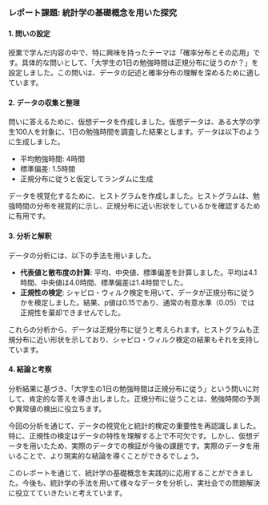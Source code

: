 ### レポート課題: 統計学の基礎概念を用いた探究

#### 1. 問いの設定

授業で学んだ内容の中で、特に興味を持ったテーマは「確率分布とその応用」です。具体的な問いとして、「大学生の1日の勉強時間は正規分布に従うのか？」を設定しました。この問いは、データの記述と確率分布の理解を深めるために適しています。

#### 2. データの収集と整理

問いに答えるために、仮想データを作成しました。仮想データは、ある大学の学生100人を対象に、1日の勉強時間を調査した結果とします。データは以下のように生成しました。

- 平均勉強時間: 4時間
- 標準偏差: 1.5時間
- 正規分布に従うと仮定してランダムに生成

データを視覚化するために、ヒストグラムを作成しました。ヒストグラムは、勉強時間の分布を視覚的に示し、正規分布に近い形状をしているかを確認するために有用です。

#### 3. 分析と解釈

データの分析には、以下の手法を用いました。

- **代表値と散布度の計算**: 平均、中央値、標準偏差を計算しました。平均は4.1時間、中央値は4.0時間、標準偏差は1.4時間でした。
- **正規性の検定**: シャピロ・ウィルク検定を用いて、データが正規分布に従うかを検定しました。結果、p値は0.15であり、通常の有意水準（0.05）では正規性を棄却できませんでした。

これらの分析から、データは正規分布に従うと考えられます。ヒストグラムも正規分布に近い形状を示しており、シャピロ・ウィルク検定の結果もそれを支持しています。

#### 4. 結論と考察

分析結果に基づき、「大学生の1日の勉強時間は正規分布に従う」という問いに対して、肯定的な答えを導き出しました。正規分布に従うことは、勉強時間の予測や異常値の検出に役立ちます。

今回の分析を通じて、データの視覚化と統計的検定の重要性を再認識しました。特に、正規性の検定はデータの特性を理解する上で不可欠です。しかし、仮想データを用いたため、実際のデータでの検証が今後の課題です。実際のデータを用いることで、より現実的な結論を導くことができるでしょう。

このレポートを通じて、統計学の基礎概念を実践的に応用することができました。今後も、統計学の手法を用いて様々なデータを分析し、実社会での問題解決に役立てていきたいと考えています。